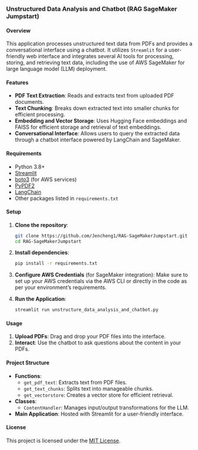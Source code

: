 

### Unstructured Data Analysis and Chatbot (RAG SageMaker Jumpstart)

#### Overview
This application processes unstructured text data from PDFs and provides a conversational interface using a chatbot. It utilizes `Streamlit` for a user-friendly web interface and integrates several AI tools for processing, storing, and retrieving text data, including the use of AWS SageMaker for large language model (LLM) deployment.

#### Features
- **PDF Text Extraction**: Reads and extracts text from uploaded PDF documents.
- **Text Chunking**: Breaks down extracted text into smaller chunks for efficient processing.
- **Embedding and Vector Storage**: Uses Hugging Face embeddings and FAISS for efficient storage and retrieval of text embeddings.
- **Conversational Interface**: Allows users to query the extracted data through a chatbot interface powered by LangChain and SageMaker.

#### Requirements
- Python 3.8+
- [Streamlit](https://streamlit.io/)
- [boto3](https://boto3.amazonaws.com/v1/documentation/api/latest/index.html) (for AWS services)
- [PyPDF2](https://pypi.org/project/PyPDF2/)
- [LangChain](https://github.com/hwchase17/langchain)
- Other packages listed in `requirements.txt`

#### Setup
1. **Clone the repository**:
    ```bash
    git clone https://github.com/Jencheng1/RAG-SageMakerJumpstart.git
    cd RAG-SageMakerJumpstart
    ```

2. **Install dependencies**:
    ```bash
    pip install -r requirements.txt
    ```

3. **Configure AWS Credentials** (for SageMaker integration):
    Make sure to set up your AWS credentials via the AWS CLI or directly in the code as per your environment’s requirements.

4. **Run the Application**:
    ```bash
    streamlit run unstructure_data_analysis_and_chatbot.py
    ```

#### Usage
1. **Upload PDFs**: Drag and drop your PDF files into the interface.
2. **Interact**: Use the chatbot to ask questions about the content in your PDFs.

#### Project Structure
- **Functions**:
  - `get_pdf_text`: Extracts text from PDF files.
  - `get_text_chunks`: Splits text into manageable chunks.
  - `get_vectorstore`: Creates a vector store for efficient retrieval.
- **Classes**:
  - `ContentHandler`: Manages input/output transformations for the LLM.
- **Main Application**: Hosted with Streamlit for a user-friendly interface.

#### License
This project is licensed under the [MIT License](https://www.mit.edu/~amini/LICENSE.md).
